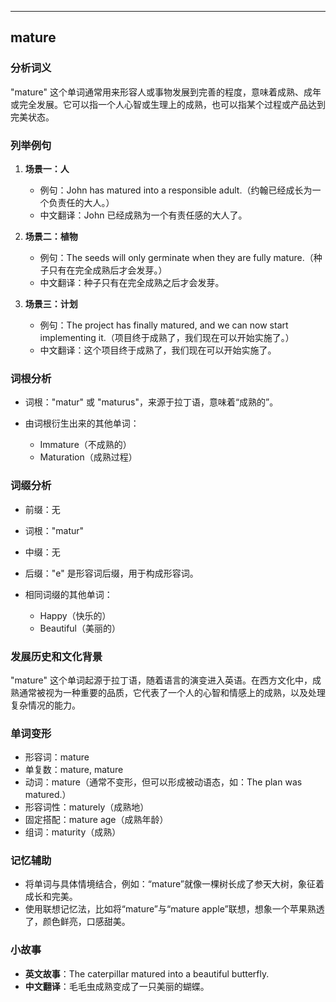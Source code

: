 
---------------
## mature
### 分析词义
"mature" 这个单词通常用来形容人或事物发展到完善的程度，意味着成熟、成年或完全发展。它可以指一个人心智或生理上的成熟，也可以指某个过程或产品达到完美状态。

### 列举例句
1. **场景一：人**
   - 例句：John has matured into a responsible adult.（约翰已经成长为一个负责任的大人。）
   - 中文翻译：John 已经成熟为一个有责任感的大人了。

2. **场景二：植物**
   - 例句：The seeds will only germinate when they are fully mature.（种子只有在完全成熟后才会发芽。）
   - 中文翻译：种子只有在完全成熟之后才会发芽。

3. **场景三：计划**
   - 例句：The project has finally matured, and we can now start implementing it.（项目终于成熟了，我们现在可以开始实施了。）
   - 中文翻译：这个项目终于成熟了，我们现在可以开始实施了。

### 词根分析
- 词根："matur" 或 "maturus"，来源于拉丁语，意味着“成熟的”。

- 由词根衍生出来的其他单词：
  - Immature（不成熟的）
  - Maturation（成熟过程）

### 词缀分析
- 前缀：无
- 词根："matur"
- 中缀：无
- 后缀："e" 是形容词后缀，用于构成形容词。

- 相同词缀的其他单词：
  - Happy（快乐的）
  - Beautiful（美丽的）

### 发展历史和文化背景
"mature" 这个单词起源于拉丁语，随着语言的演变进入英语。在西方文化中，成熟通常被视为一种重要的品质，它代表了一个人的心智和情感上的成熟，以及处理复杂情况的能力。

### 单词变形
- 形容词：mature
- 单复数：mature, mature
- 动词：mature（通常不变形，但可以形成被动语态，如：The plan was matured.）
- 形容词性：maturely（成熟地）
- 固定搭配：mature age（成熟年龄）
- 组词：maturity（成熟）

### 记忆辅助
- 将单词与具体情境结合，例如：“mature”就像一棵树长成了参天大树，象征着成长和完美。
- 使用联想记忆法，比如将“mature”与“mature apple”联想，想象一个苹果熟透了，颜色鲜亮，口感甜美。

### 小故事
- **英文故事**：The caterpillar matured into a beautiful butterfly.
- **中文翻译**：毛毛虫成熟变成了一只美丽的蝴蝶。

